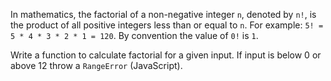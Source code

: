 In mathematics, the factorial of a non-negative integer `n`, denoted by `n!`, is the product of all positive integers less than or equal to `n`. For example: `5! = 5 * 4 * 3 * 2 * 1 = 120`. By convention the value of `0!` is `1`.

Write a function to calculate factorial for a given input. If input is below 0 or above 12 throw a `RangeError` (JavaScript).
